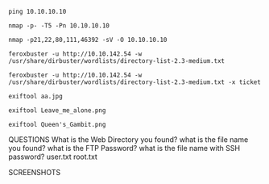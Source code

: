 
```
ping 10.10.10.10
```

```
nmap -p- -T5 -Pn 10.10.10.10
```

```
nmap -p21,22,80,111,46392 -sV -O 10.10.10.10
```

```
feroxbuster -u http://10.10.142.54 -w /usr/share/dirbuster/wordlists/directory-list-2.3-medium.txt
```

```
feroxbuster -u http://10.10.142.54 -w /usr/share/dirbuster/wordlists/directory-list-2.3-medium.txt -x ticket
```

```
exiftool aa.jpg
```

```
exiftool Leave_me_alone.png
```

```
exiftool Queen's_Gambit.png
```

QUESTIONS
What is the Web Directory you found?
what is the file name you found?
what is the FTP Password?
what is the file name with SSH password?
user.txt
root.txt

SCREENSHOTS
